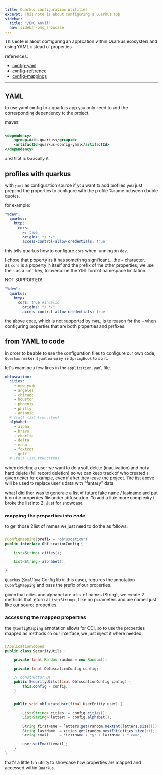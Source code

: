 ```yaml
---
title: Quarkus configuration utilities
excerpt: This note is about configuring a Quarkus app
sidebar:
  title: "/BMC_Anvil"
  nav: sidebar-bmc_showcase
---
```


This note is about configuring an application within Quarkus ecosystem and using YAML instead of properties

references:

* [config-yaml](https://quarkus.io/version/main/guides/config-yaml)
* [config-reference](https://quarkus.io/version/main/guides/config-reference)
* [config-mappings](https://quarkus.io/version/main/guides/config-mappings)

---

## YAML

to use yaml config to a quarkus app you only need to add the corresponding dependency to the project.

maven:

```xml

<dependency>
    <groupId>io.quarkus</groupId>
    <artifactId>quarkus-config-yaml</artifactId>
</dependency>
```

and that is basically it.

## profiles with quarkus

with `yaml` as configuration source if you want to add profiles you just prepend the properties to configure with the profile %name between
double quotes.

for example:

```yaml
"%dev":
  quarkus:
    http:
      cors:
        ~: true
        origins: "/.*/"
        access-control-allow-credentials: true
```

this tells quarkus how to configure `cors` when running on `dev`.

I chose that property as it has something significant... the `~` character.<br>
as `cors` is a property in itself and the prefix of the other properties, we use the `~` as a `null` key, to overcome the `YAML` format
namespace limitation.

NOT SUPPORTED!

```yaml
"%dev":
  quarkus:
    http:
      cors: true #invalid
        origins: "/.*/"
        access-control-allow-credentials: true
```

the above code, which is not supported by `YAML`, is te reason for the `~` when configuring properties that are both properties and
prefixes.

## from YAML to code

in order to be able to use the configuration files to configure our own code, `Quarkus` makes it just as easy as `SpringBoot` to do it.

let's examine a few lines in the `application.yaml` file.

```yaml
obfuscation:
  cities:
    - new_york
    - angeles
    - chicago
    - houston
    - phoenix
    - philly
    - antonio
  # [full list truncated]
  alphabet:
    - alpha
    - bravo
    - charlie
    - delta
    - echo
    - foxtrot
    - golf
  # [full list truncated]
```

when deleting a user we want to do a soft delete (inactivation) and not a hard delete (full record deletion) so we can keep track of who
created a given ticket for example, even if after they leave the project. The list above will be used to replace user's data with "fantasy"
data.

what I did then was to generate a list of future fake name / lastname and put it on the properties file under obfuscation. To add
a little more complexity I broke the list into 2. Just for showcase.

### mapping the properties into code.

to get those 2 list of names we just need to do the as follows.

```java

@ConfigMapping(prefix = "obfuscation")
public interface ObfuscationConfig {

    List<String> cities();

    List<String> alphabet();

}
```

`Quarkus` (`SmallRye` Config lib in this case), requires the annotation `@ConfigMapping` and pass the prefix of our properties.

given that cities and alphabet are a list of names (String), we create 2 methods that return a `List<String>`, take no parameters and are named
just like our source properties.

### accessing the mapped properties

the `@ConfigMapping` annotation allows for CDI, so to use the properties mapped as methods on our interface, we just inject it where
needed.

```java

@ApplicationScoped
public class SecurityUtils {

    private final Random random = new Random();

    private final ObfuscationConfig config;

    // constructor DI
    public SecurityUtils(final ObfuscationConfig config) {
        this.config = config;
    }


    public void obfuscateUser(final UserEntity user) {

        List<String> cities  = config.cities();
        List<String> letters = config.alphabet();

        String firstName = letters.get(random.nextInt(letters.size()));
        String lastName  = cities.get(random.nextInt(cities.size()));
        String email     = firstName + "@" + lastName + ".com";

        user.setEmail(email);
    }
}
```

that's a little fun utility to showcase how properties are mapped and accessed within `Quarkus`.
